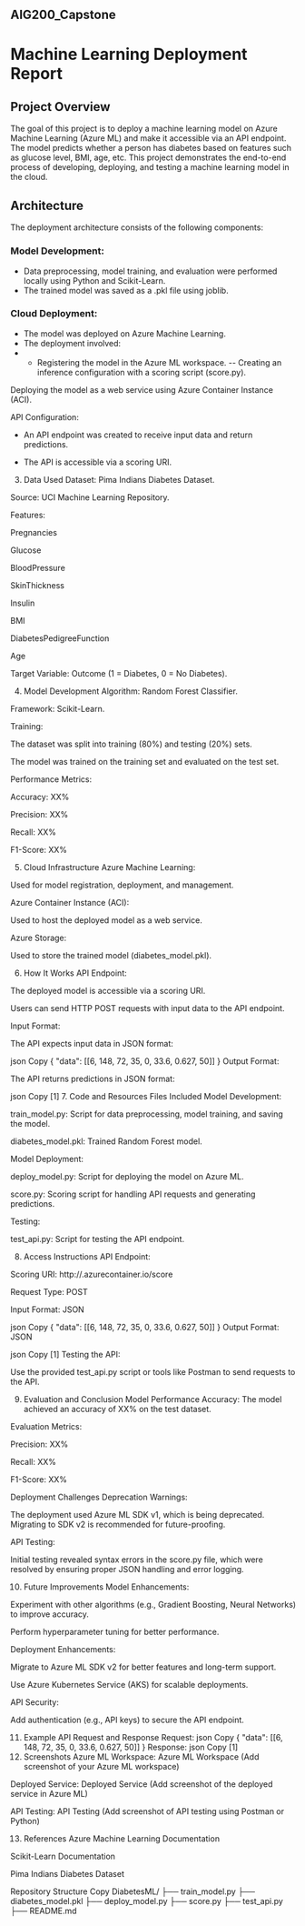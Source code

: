 ## AIG200_Capstone
# Machine Learning Deployment Report

## Project Overview
The goal of this project is to deploy a machine learning model on Azure Machine Learning (Azure ML) and make it accessible via an API endpoint. The model predicts whether a person has diabetes based on features such as glucose level, BMI, age, etc. This project demonstrates the end-to-end process of developing, deploying, and testing a machine learning model in the cloud.

## Architecture
The deployment architecture consists of the following components:

### Model Development:
- Data preprocessing, model training, and evaluation were performed locally using Python and Scikit-Learn.
- The trained model was saved as a .pkl file using joblib.

### Cloud Deployment:
- The model was deployed on Azure Machine Learning.
- The deployment involved:
- - Registering the model in the Azure ML workspace.
-- Creating an inference configuration with a scoring script (score.py).

Deploying the model as a web service using Azure Container Instance (ACI).

API Configuration:

- An API endpoint was created to receive input data and return predictions.

- The API is accessible via a scoring URI.

3. Data Used
Dataset: Pima Indians Diabetes Dataset.

Source: UCI Machine Learning Repository.

Features:

Pregnancies

Glucose

BloodPressure

SkinThickness

Insulin

BMI

DiabetesPedigreeFunction

Age

Target Variable: Outcome (1 = Diabetes, 0 = No Diabetes).

4. Model Development
Algorithm: Random Forest Classifier.

Framework: Scikit-Learn.

Training:

The dataset was split into training (80%) and testing (20%) sets.

The model was trained on the training set and evaluated on the test set.

Performance Metrics:

Accuracy: XX%

Precision: XX%

Recall: XX%

F1-Score: XX%

5. Cloud Infrastructure
Azure Machine Learning:

Used for model registration, deployment, and management.

Azure Container Instance (ACI):

Used to host the deployed model as a web service.

Azure Storage:

Used to store the trained model (diabetes_model.pkl).

6. How It Works
API Endpoint:

The deployed model is accessible via a scoring URI.

Users can send HTTP POST requests with input data to the API endpoint.

Input Format:

The API expects input data in JSON format:

json
Copy
{
  "data": [[6, 148, 72, 35, 0, 33.6, 0.627, 50]]
}
Output Format:

The API returns predictions in JSON format:

json
Copy
[1]
7. Code and Resources
Files Included
Model Development:

train_model.py: Script for data preprocessing, model training, and saving the model.

diabetes_model.pkl: Trained Random Forest model.

Model Deployment:

deploy_model.py: Script for deploying the model on Azure ML.

score.py: Scoring script for handling API requests and generating predictions.

Testing:

test_api.py: Script for testing the API endpoint.

8. Access Instructions
API Endpoint:

Scoring URI: http://<your-service>.azurecontainer.io/score

Request Type: POST

Input Format: JSON

json
Copy
{
  "data": [[6, 148, 72, 35, 0, 33.6, 0.627, 50]]
}
Output Format: JSON

json
Copy
[1]
Testing the API:

Use the provided test_api.py script or tools like Postman to send requests to the API.

9. Evaluation and Conclusion
Model Performance
Accuracy: The model achieved an accuracy of XX% on the test dataset.

Evaluation Metrics:

Precision: XX%

Recall: XX%

F1-Score: XX%

Deployment Challenges
Deprecation Warnings:

The deployment used Azure ML SDK v1, which is being deprecated. Migrating to SDK v2 is recommended for future-proofing.

API Testing:

Initial testing revealed syntax errors in the score.py file, which were resolved by ensuring proper JSON handling and error logging.

10. Future Improvements
Model Enhancements:

Experiment with other algorithms (e.g., Gradient Boosting, Neural Networks) to improve accuracy.

Perform hyperparameter tuning for better performance.

Deployment Enhancements:

Migrate to Azure ML SDK v2 for better features and long-term support.

Use Azure Kubernetes Service (AKS) for scalable deployments.

API Security:

Add authentication (e.g., API keys) to secure the API endpoint.

11. Example API Request and Response
Request:
json
Copy
{
  "data": [[6, 148, 72, 35, 0, 33.6, 0.627, 50]]
}
Response:
json
Copy
[1]
12. Screenshots
Azure ML Workspace:
Azure ML Workspace (Add screenshot of your Azure ML workspace)

Deployed Service:
Deployed Service (Add screenshot of the deployed service in Azure ML)

API Testing:
API Testing (Add screenshot of API testing using Postman or Python)

13. References
Azure Machine Learning Documentation

Scikit-Learn Documentation

Pima Indians Diabetes Dataset

Repository Structure
Copy
DiabetesML/
├── train_model.py
├── diabetes_model.pkl
├── deploy_model.py
├── score.py
├── test_api.py
├── README.md
